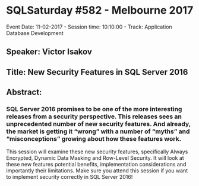 # SQLSaturday #582 - Melbourne 2017
Event Date: 11-02-2017 - Session time: 10:10:00 - Track: Application  Database Development
## Speaker: Victor Isakov
## Title: New Security Features in SQL Server 2016
## Abstract:
### SQL Server 2016 promises to be one of the more interesting releases from a security perspective. This releases sees an unprecedented number of new security features. And already, the market is getting it “wrong” with a number of “myths” and “misconceptions” growing about how these features work.
This session will examine these new security features, specifically Always Encrypted, Dynamic Data Masking and Row-Level Security.  It will look at these new features potential benefits, implementation considerations and importantly their limitations.
Make sure you attend this session if you want to implement security correctly in SQL Server 2016!
